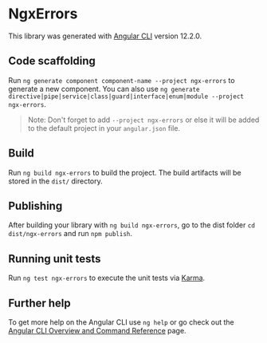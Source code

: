 # NgxErrors

This library was generated with [Angular CLI](https://github.com/angular/angular-cli) version 12.2.0.

## Code scaffolding

Run `ng generate component component-name --project ngx-errors` to generate a new component. You can also use `ng generate directive|pipe|service|class|guard|interface|enum|module --project ngx-errors`.
> Note: Don't forget to add `--project ngx-errors` or else it will be added to the default project in your `angular.json` file. 

## Build

Run `ng build ngx-errors` to build the project. The build artifacts will be stored in the `dist/` directory.

## Publishing

After building your library with `ng build ngx-errors`, go to the dist folder `cd dist/ngx-errors` and run `npm publish`.

## Running unit tests

Run `ng test ngx-errors` to execute the unit tests via [Karma](https://karma-runner.github.io).

## Further help

To get more help on the Angular CLI use `ng help` or go check out the [Angular CLI Overview and Command Reference](https://angular.io/cli) page.
